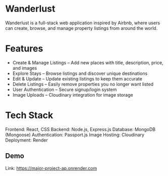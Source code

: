 # Wanderlust
Wanderlust is a full-stack web application inspired by Airbnb, where users can create, browse, and manage property listings from around the world.

# Features
- Create & Manage Listings – Add new places with title, description, price, and images
- Explore Stays – Browse listings and discover unique destinations
- Edit & Update – Update existing listings to keep them accurate
- Delete Listings – Easily remove properties you no longer want listed
- User Authentication – Secure signup/login system
- Image Uploads – Cloudinary integration for image storage

# Tech Stack
Frontend: React, CSS
Backend: Node.js, Express.js
Database: MongoDB (Mongoose)
Authentication: Passport.js
Image Hosting: Cloudinary
Deployment: Render

## Demo 
Link: https://major-project-ap.onrender.com
